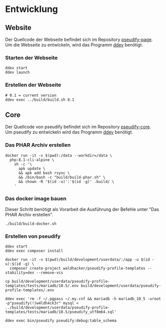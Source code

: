 # Entwicklung

## Website

Der Quellcode der Webseite befindet sich im Repository [pseudify-page](https://github.com/waldhacker/pseudify-page).  
Um die Webseite zu entwickeln, wird das Programm [ddev](https://ddev.readthedocs.io/en/stable/) benötigt.  

### Starten der Webseite

```shell
ddev start
ddev launch
```

### Erstellen der Webseite

```shell
# 0.1 = current version
ddev exec ../build/build.sh 0.1
```

## Core

Der Quellcode von pseudify befindet sich im Repository [pseudify-core](https://github.com/waldhacker/pseudify-core).  
Um pseudify zu entwickeln wird das Programm [ddev](https://ddev.readthedocs.io/en/stable/) benötigt.  

### Das PHAR Archiv erstellen

```shell
docker run -it -v $(pwd):/data --workdir=/data \
  php:8.1-cli-alpine \
    sh -c '\
      apk update \
      && apk add bash rsync \
      && /bin/bash -c "build/build-phar.sh" \
      && chown -R '$(id -u)':'$(id -g)' .build/ \
    '
```

### Das docker image bauen

Dieser Schritt benötigt als Vorarbeit die Ausführung der Befehle unter "Das PHAR Archiv erstellen".

```shell
./build/build-docker.sh
```

### Erstellen von pseudify

```shell
ddev start
ddev exec composer install

docker run -it -v $(pwd)/build/development/userdata/:/app -u $(id -u):$(id -g) \
  composer create-project waldhacker/pseudify-profile-templates --stability=dev --remove-vcs

cp build/development/userdata/pseudify-profile-templates/tests/mariadb/10.5/.env build/development/userdata/pseudify-profile-templates/.env

ddev exec 'rm -f ~/.pgpass ~/.my.cnf && mariadb -h mariadb_10_5 -uroot -p"pseudify(!)w4ldh4ck3r" mysql < ../build/development/userdata/pseudify-profile-templates/tests/mariadb/10.5/pseudify_utf8mb4.sql'

ddev exec bin/pseudify pseudify:debug:table_schema
```
